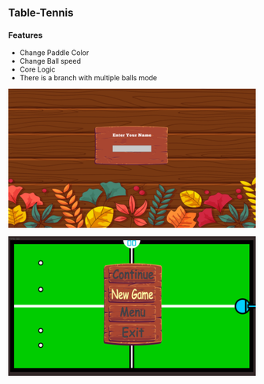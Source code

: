 ## Table-Tennis

### Features
* Change Paddle Color
* Change Ball speed
* Core Logic
* There is a branch with multiple balls mode

![name screen](https://raw.githubusercontent.com/thequantumcog/Table-Tennis/master/screenshots/name.png)

![Multiple Balls](https://raw.githubusercontent.com/thequantumcog/Table-Tennis/master/screenshots/multiple.png)
